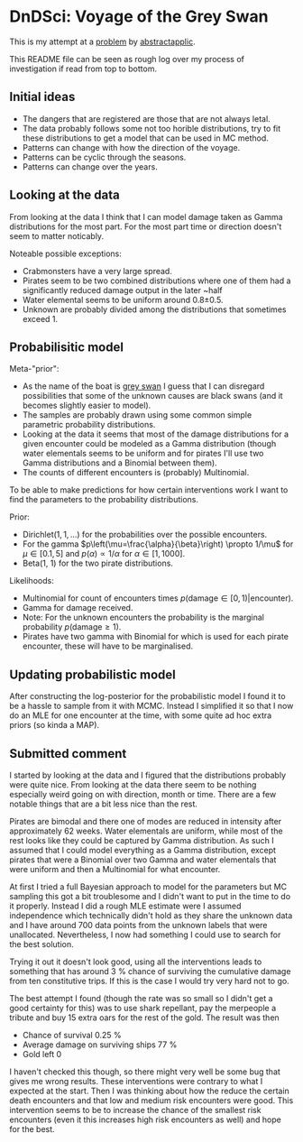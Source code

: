 # DnDSci: Voyage of the Grey Swan
This is my attempt at a [problem](https://www.lesswrong.com/posts/S3LKfRtYxhjXyWHgN/d-and-d-sci-april-2021-voyages-of-the-gray-swan) by [abstractapplic](https://www.lesswrong.com/users/abstractapplic).

This README file can be seen as rough log over my process of investigation if read from top to bottom.

## Initial ideas
 * The dangers that are registered are those that are not always letal.
 * The data probably follows some not too horible distributions, try to fit these distributions to get a model that can be used in MC method.
 * Patterns can change with how the direction of the voyage.
 * Patterns can be cyclic through the seasons.
 * Patterns can change over the years.

## Looking at the data
From looking at the data I think that I can model damage taken as Gamma distributions for the most part. For the most part time or direction doesn't seem to matter noticably.

Noteable possible exceptions:
 * Crabmonsters have a very large spread.
 * Pirates seem to be two combined distributions where one of them had a significantly reduced damage output in the later ~half
 * Water elemental seems to be uniform around 0.8±0.5.
 * Unknown are probably divided among the distributions that sometimes exceed 1.

## Probabilisitic model
Meta-"prior":
 * As the name of the boat is [grey swan](https://accendoreliability.com/black-swans-grey-swans-white-swans/) I guess that I can disregard possibilities that some of the unknown causes are black swans (and it becomes slightly easier to model).
 * The samples are probably drawn using some common simple parametric probability distributions.
 * Looking at the data it seems that most of the damage distributions for a given encounter could be modeled as a Gamma distribution (though water elementals seems to be uniform and for pirates I'll use two Gamma distributions and a Binomial between them).
 * The counts of different encounters is (probably) Multinomial.

To be able to make predictions for how certain interventions work I want to find the parameters to the probability distributions.

Prior:
 * $\mathrm{Dirichlet}(1, 1, ...)$ for the probabilities over the possible encounters.
 * For the gamma $p\left(\mu=\frac{\alpha}{\beta}\right) \propto 1/\mu$ for $\mu \in [0.1, 5]$ and $p(\alpha) \propto 1/\alpha$ for $\alpha \in [1, 1000]$.
 * Beta(1, 1) for the two pirate distributions.

Likelihoods:
 * Multinomial for count of encounters times $p(\mathrm{damage} \in [0, 1)| \mathrm{encounter})$.
 * Gamma for damage received.
 * Note: For the unknown encounters the probability is the marginal probability $p(\mathrm{damage} \geq 1)$.
 * Pirates have two gamma with Binomial for which is used for each pirate encounter, these will have to be marginalised.
 
## Updating probabilistic model
After constructing the log-posterior for the probabilistic model I found it to be a hassle to sample from it with MCMC. Instead I simplified it so that I now do an MLE for one encounter at the time, with some quite ad hoc extra priors (so kinda a MAP).

## Submitted comment
I started by looking at the data and I figured that the distributions probably were quite nice. From looking at the data there seem to be nothing especially weird going on with direction, month or time. There are a few notable things that are a bit less nice than the rest.

Pirates are bimodal and there one of modes are reduced in intensity after approximately 62 weeks. Water elementals are uniform, while most of the rest looks like they could be captured by Gamma distribution. As such I assumed that I could model everything as a Gamma distribution, except pirates that were a Binomial over two Gamma and water elementals that were uniform and then a Multinomial for what encounter.

At first I tried a full Bayesian approach to model for the parameters but MC sampling this got a bit troublesome and I didn't want to put in the time to do it properly. Instead I did a rough MLE estimate were I assumed independence which technically didn't hold as they share the unknown data and I have around 700 data points from the unknown labels that were unallocated. Nevertheless, I now had something I could use to search for the best solution.

Trying it out it doesn't look good, using all the interventions leads to something that has around 3 % chance of surviving the cumulative damage from ten constitutive trips. If this is the case I would try very hard not to go.

The best attempt I found (though the rate was so small so I didn't get a good certainty for this) was to use shark repellant, pay the merpeople a tribute and buy 15 extra oars for the rest of the gold. The result was then

* Chance of survival 0.25 %
* Average damage on surviving ships 77 %
* Gold left 0

I haven't checked this though, so there might very well be some bug that gives me wrong results. These interventions were contrary to what I expected at the start. Then I was thinking about how the reduce the certain death encounters and that low and medium risk encounters were good. This intervention seems to be to increase the chance of the smallest risk encounters (even it this increases high risk encounters as well) and hope for the best.

